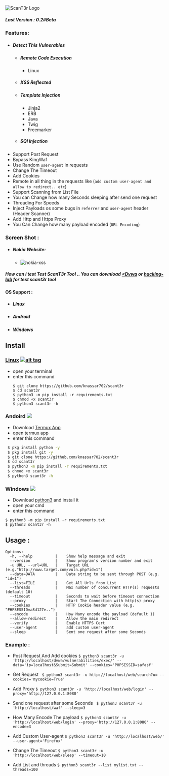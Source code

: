 <img src="https://i.ibb.co/fCtLQTz/received-2427790527459077.png" alt="ScanT3r Logo" border="0">

##### Last Version : 0.2#Beta
### Features:
* ##### Detect This Vulnerables
  * <h5>Remote Code Execution</h5>
    <ul><li>Linux</li></ul>
  * <h5>XSS Reflected</h5>
  * <h5>Template Injection</h5>
     <ul>
     <li> Jinja2 </li>
     <li> ERB </li>
     <li> Java </li>
     <li> Twig </li>
     <li> Freemarker </li>
     </ul>
  * <h5>SQl Injection </h5> 
* Support Post Request
* Bypass KingWaf
* Use Random ```user-agent``` in requests
* Change The Timeout
* Add Cookies
* Remote in all thing in the requests like (```add custom user-agent and allow to redirect.. etc```)
* Support Scanning from List File
* You can Change how many Seconds sleeping after send one request
* Threading For Speeds
* Inject Payloads os some bugs in ```referrer``` and ```user-agent``` header (Header Scanner)
* Add Http and Https Proxy
* You Can Change how many payload encoded (```URL Encoding```)
### Screen Shot :
   * ##### Nokia Website:
      * <img src="https://i.ibb.co/4N9mdtQ/nokai-sx.png" alt="nokia-xss" border="0"></a>

##### How can i test Test ScanT3r Tool .. You can download <a href='https://github.com/ethicalhack3r/DVWA'><Dvwa</a> or <a href='https://github.com/knassar702/hacking-lab'>hacking-lab</a> for test scant3r tool

#### OS Support :
- <h5> Linux</h5>
- <h5> Android</h5>
- <h5> Windows</h5>
## Install
### [Linux](https://wikipedia.org/wiki/Linux) [![alt tag](http://icons.iconarchive.com/icons/dakirby309/simply-styled/32/OS-Linux-icon.png)](https://fr.wikipedia.org/wiki/Linux)
* open your terminal 
* enter this command 
   ````
   $ git clone https://github.com/knassar702/scant3r 
   $ cd scant3r 
   $ python3 -m pip install -r requirements.txt
   $ chmod +x scant3r
   $ python3 scant3r -h
   ````
### Andoird <img src="https://img.icons8.com/clouds/100/000000/android-os.png">
* Download <a href='https://play.google.com/store/apps/details?id=com.termux&hl=en'>Termux App</a>
* open termux app
* enter this command
````bash
 $ pkg install python -y 
 $ pkg install git -y 
 $ git clone https://github.com/knassar702/scant3r
 $ cd scant3r 
 $ python3 -m pip install -r requirements.txt
 $ chmod +x scant3r
 $ python3 scant3r -h
````
### Windows <img src="https://img.icons8.com/color/48/000000/windows-10.png">
* Download <a href='https://www.python.org/downloads/windows/'>python3</a> and install it
* open your cmd
* enter this command 
````
$ python3 -m pip install -r requirements.txt
$ python3 scant3r -h
````

## Usage :
````
Options:
  -h, --help          |    Show help message and exit
  --version           |    Show program's version number and exit
  -u URL, --url=URL   |    Target URL (e.g."http://www.target.com/vuln.php?id=1")
  --data=DATA         |    Data string to be sent through POST (e.g. "id=1")
  --list=FILE         |    Get All Urls from List
  --threads           |    Max number of concurrent HTTP(s) requests (default 10)
  --timeout           |    Seconds to wait before timeout connection
  --proxy             |    Start The Connection with http(s) proxy
  --cookies           |    HTTP Cookie header value (e.g. "PHPSESSID=a8d127e..")
  --encode            |    How Many encode the payload (default 1)
  --allow-redirect    |    Allow the main redirect
  --verify            |    Enable HTTPS Cert
  --user-agent        |    add custom user-agent
  --sleep             |    Sent one request after some Seconds 
````
### Example :

* Post Request And Add cookies
``` $ python3 scant3r -u 'http://localhost/dvwa/vulnerabilities/exec/' --data='ip=localhost&Submit=Submit' --cookies='PHPSESSID=safasf' ```

* Get Request
```` $ python3 scant3r -u http://localhost/web/search?u= --cookies='mycookie=True'````

* Add Proxy
```$ python3 scant3r -u 'http://localhost/web/login' --proxy='http://127.0.0.1:8080'```

* Send one request after some Seconds
``` $ python3 scant3r -u 'http://localhost/waf' --sleep=3```

* How Many Encode The payload
 ```$ python3 scant3r -u 'http://localhost/web/login' --proxy='http://127.0.0.1:8080' --encode=3```

* Add Custom User-agent
 ```$ python3 scant3r -u 'http://localhost/web/' --user-agent='Firefox'```

* Change The Timeout
 ```$ python3 scant3r -u 'http://localhost/web/sleep' --timeout=10```

* Add List and threads
 ```$ python3 scant3r --list mylist.txt --threads=100```
